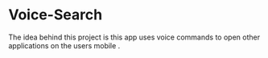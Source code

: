# Voice-Search
The idea behind this project is this app uses voice commands to open other applications on the users mobile .

